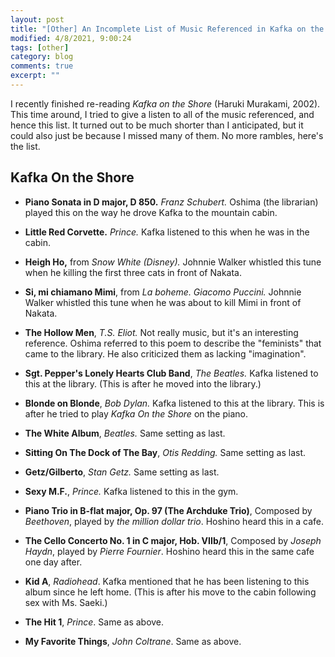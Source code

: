 ```yaml
---
layout: post
title: "[Other] An Incomplete List of Music Referenced in Kafka on the Shore"
modified: 4/8/2021, 9:00:24
tags: [other]
category: blog
comments: true
excerpt: ""
---
```


I recently finished re-reading *Kafka on the Shore* (Haruki Murakami,
2002). This time around, I tried to give a listen to all of the music
referenced, and hence this list. It turned out to be much shorter than I
anticipated, but it could also just be because I missed many of them. No more
rambles, here's the list.

## Kafka On the Shore
- **Piano Sonata in D major, D 850.** *Franz Schubert.* Oshima (the librarian)
  played this on the way he drove Kafka to the mountain cabin.

- **Little Red Corvette.** *Prince.* Kafka listened to this when he was in the
  cabin.

- **Heigh Ho,** from *Snow White (Disney).* Johnnie Walker whistled this tune
  when he killing the first three cats in front of Nakata.

- **Si, mi chiamano Mimi**, from *La boheme. Giacomo Puccini.* Johnnie Walker
  whistled this tune when he was about to kill Mimi in front of Nakata.

- **The Hollow Men**, *T.S. Eliot.* Not really music, but it's an interesting
  reference. Oshima referred to this poem to describe the "feminists" that
  came to the library. He also criticized them as lacking "imagination".

- **Sgt. Pepper's Lonely Hearts Club Band**, *The Beatles.* Kafka listened to
  this at the library. (This is after he moved into the library.)

- **Blonde on Blonde**, *Bob Dylan.* Kafka listened to this at the library.
  This is after he tried to play *Kafka On the Shore* on the piano.

- **The White Album**, *Beatles.* Same setting as last.

- **Sitting On The Dock of The Bay**, *Otis Redding.* Same setting as last.

- **Getz/Gilberto**, *Stan Getz.* Same setting as last.

- **Sexy M.F.**, *Prince.* Kafka listened to this in the gym.

- **Piano Trio in B-flat major, Op. 97 (The Archduke Trio)**, Composed by
  *Beethoven*, played by *the million dollar trio*. Hoshino heard this in a
  cafe.

- **The Cello Concerto No. 1 in C major, Hob. VIIb/1**, Composed by *Joseph
  Haydn*, played by *Pierre Fournier*. Hoshino heard this in the same cafe one
  day after.

- **Kid A**, *Radiohead*. Kafka mentioned that he has been listening to this
  album since he left home. (This is after his move to the cabin following sex
  with Ms. Saeki.)

- **The Hit 1**, *Prince*. Same as above.

- **My Favorite Things**, *John Coltrane*. Same as above.

